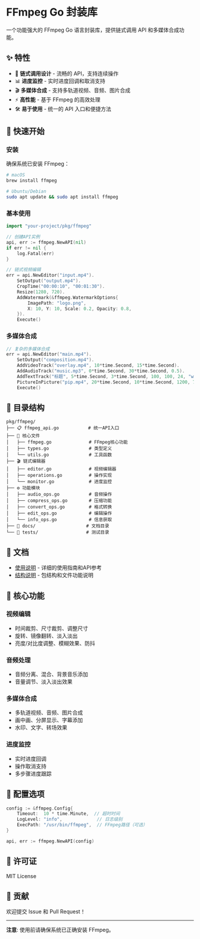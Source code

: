 # FFmpeg Go 封装库

一个功能强大的 FFmpeg Go 语言封装库，提供链式调用 API 和多媒体合成功能。

## ✨ 特性

- 🔗 **链式调用设计** - 流畅的 API，支持连续操作
- 📊 **进度监控** - 实时进度回调和取消支持
- 🎬 **多媒体合成** - 支持多轨道视频、音频、图片合成
- ⚡ **高性能** - 基于 FFmpeg 的高效处理
- 🛠️ **易于使用** - 统一的 API 入口和便捷方法

## 🚀 快速开始

### 安装

确保系统已安装 FFmpeg：

```bash
# macOS
brew install ffmpeg

# Ubuntu/Debian
sudo apt update && sudo apt install ffmpeg
```

### 基本使用

```go
import "your-project/pkg/ffmpeg"

// 创建API实例
api, err := ffmpeg.NewAPI(nil)
if err != nil {
    log.Fatal(err)
}

// 链式视频编辑
err = api.NewEditor("input.mp4").
    SetOutput("output.mp4").
    CropTime("00:00:10", "00:01:30").
    Resize(1280, 720).
    AddWatermark(&ffmpeg.WatermarkOptions{
        ImagePath: "logo.png",
        X: 10, Y: 10, Scale: 0.2, Opacity: 0.8,
    }).
    Execute()
```

### 多媒体合成

```go
// 复杂的多媒体合成
err = api.NewEditor("main.mp4").
    SetOutput("composition.mp4").
    AddVideoTrack("overlay.mp4", 10*time.Second, 15*time.Second).
    AddAudioTrack("music.mp3", 0*time.Second, 30*time.Second, 0.5).
    AddTextTrack("标题", 5*time.Second, 3*time.Second, 100, 100, 24, "white").
    PictureInPicture("pip.mp4", 20*time.Second, 10*time.Second, 1200, 700, 400, 225).
    Execute()
```

## 📁 目录结构

```
pkg/ffmpeg/
├── 📋 ffmpeg_api.go           # 统一API入口
├── 🔧 核心文件
│   ├── ffmpeg.go              # FFmpeg核心功能
│   ├── types.go               # 类型定义
│   └── utils.go               # 工具函数
├── 🎬 链式编辑器
│   ├── editor.go              # 视频编辑器
│   ├── operations.go          # 操作实现
│   └── monitor.go             # 进度监控
├── ⚙️ 功能模块
│   ├── audio_ops.go           # 音频操作
│   ├── compress_ops.go        # 压缩功能
│   ├── convert_ops.go         # 格式转换
│   ├── edit_ops.go            # 编辑操作
│   └── info_ops.go            # 信息获取
├── 📁 docs/                   # 文档目录
└── 🧪 tests/                  # 测试目录
```

## 📖 文档

- [使用说明](docs/USAGE.md) - 详细的使用指南和API参考
- [结构说明](docs/STRUCTURE.md) - 包结构和文件功能说明

## 🎯 核心功能

### 视频编辑
- 时间裁剪、尺寸裁剪、调整尺寸
- 旋转、镜像翻转、淡入淡出
- 亮度/对比度调整、模糊效果、防抖

### 音频处理
- 音频分离、混合、背景音乐添加
- 音量调节、淡入淡出效果

### 多媒体合成
- 多轨道视频、音频、图片合成
- 画中画、分屏显示、字幕添加
- 水印、文字、转场效果

### 进度监控
- 实时进度回调
- 操作取消支持
- 多步骤进度跟踪

## 🔧 配置选项

```go
config := &ffmpeg.Config{
    Timeout:  10 * time.Minute,  // 超时时间
    LogLevel: "info",             // 日志级别
    ExecPath: "/usr/bin/ffmpeg",  // FFmpeg路径（可选）
}

api, err := ffmpeg.NewAPI(config)
```

## 📝 许可证

MIT License

## 🤝 贡献

欢迎提交 Issue 和 Pull Request！

---

**注意**: 使用前请确保系统已正确安装 FFmpeg。
